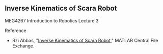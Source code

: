 ## Inverse Kinematics of Scara Robot

MEG4267 Introduction to Robotics Lecture 3

Reference
- Rzi Abbas, "[Inverse Kinematics of Scara Robot](https://kr.mathworks.com/matlabcentral/fileexchange/128529-inverse-kinematics-of-scara-robot)," MATLAB Central File Exchange.

